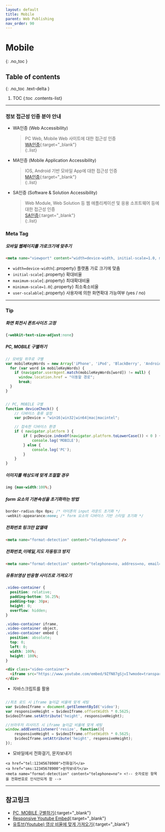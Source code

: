 ```yaml
---
layout: default
title: Mobile
parent: Web Publishing
nav_order: 90
---
```


# Mobile
{: .no_toc }

## Table of contents
{: .no_toc .text-delta }

1. TOC
{:toc .contents-list}

---

### 정보 접근성 인증 분야 안내
 
- WA인증 (Web Accessibility)
  > PC Web, Mobile Web 사이트에 대한 접근성 인증<br>
  [WA인증](www.webwatch.or.kr/wac){:target="_blank"}<br>
  {:.list}
 
- MA인증 (Mobile Application Accessibility)<br>
  > IOS, Android 기반 모바일 App에 대한 접근성 인증<br>
  [MA인증](www.webwatch.or.kr/mac){:target="_blank"}<br>
  {:.list}
 
- SA인증 (Software & Solution Accessibility)
  > Web Module, Web Solution 등 웹 애플리케이션 및 응용 소프트웨어 등에 대한 접근성 인증<br>
  [SA인증](www.webwatch.or.kr/sac){:target="_blank"}<br>
  {:.list}

### Meta Tag

##### 모바일 웹페이지를 가로크기에 맞추기

  ```html
  <meta name="viewport" content="width=device-width, initial-scale=1.0, maximum-scale=1.0, minimum-scale=1.0, user-scalable=no, target-densitydpi=medium-dpi">
  ```
  - `width=device-width`{:.property}  플랫폼 가로 크기에 맞춤
  - `initial-scale`{:.property}  확대비율
  - `maximum-scale`{:.property}  최대확대비율
  - `minimum-scale=1.0`{:.property}  최소축소비율
  - `user-scalable`{:.property}  사용자에 의한 화면확대 가능여부 (yes / no)

---


### Tip

##### 화면 회전시 폰트사이즈 고정
  ```css
  {-webkit-text-size-adjust:none}
  ```

##### PC, MOBILE 구별하기
  ```js
  // 모바일 위주로 구별
  var mobileKeyWords = new Array('iPhone', 'iPod', 'BlackBerry', 'Android', 'Windows CE', 'Windows CE;', 'LG', 'MOT', 'SAMSUNG', 'SonyEricsson', 'Mobile', 'Symbian', 'Opera Mobi', 'Opera Mini', 'IEmobile');
    for (var word in mobileKeyWords) {
      if (navigator.userAgent.match(mobileKeyWords[word]) != null) {
        window.location.href = "이동할 경로";
        break;
    }
  }


  // PC, MOBILE 구별
  function deviceCheck() {
      // 디바이스 종류 설정
      var pcDevice = "win16|win32|win64|mac|macintel";
  
      // 접속한 디바이스 환경
      if ( navigator.platform ) {
          if ( pcDevice.indexOf(navigator.platform.toLowerCase()) < 0 ) {
              console.log('MOBILE');
          } else {
              console.log('PC');
          }
      }
  }
  ```

##### 이미지를 해상도에 맞게 조절할 경우

```css
img {max-width:100%;}
```

##### form 요소의 기본속성을 초기화하는 방법
  ```css
  border-radius:0px 0px; /* 아이폰의 input 라운드 초기화 */
  -webkit-appearance:none; /* form 요소의 디바이스 기반 스타일 초기화 */
  ```

##### 전화번호 링크만 없앨때
  ```html
  <meta name="format-detection" content="telephone=no" />
  ```

##### 전화번호,이메일,지도 자동링크 방지
  ```html
  <meta name="format-detection" content="telephone=no, address=no, email=no" />
  ```

##### 유튜브영상 반응형 사이즈로 가져오기
```css
.video-container {
  position: relative;
  padding-bottom: 56.25%;
  padding-top: 30px;
  height: 0;
  overflow: hidden;
}

.video-container iframe,
.video-container object,
.video-container embed {
  position: absolute;
  top: 0;
  left: 0;
  width: 100%;
  height: 100%;
}
```

```html
<div class="video-container">
  <iframe src="https://www.youtube.com/embed/9ZfN87gSjvI?wmode=transparent;rel=0&amp;showinfo=0;autoplay=0;vq=hd1080;autohide;" frameborder="0" allow="accelerometer; autoplay; encrypted-media; gyroscope; picture-in-picture" allowfullscreen ></iframe>
</div>
```

* 자바스크립트를 활용

```js

//최초 로드 시 iframe 높이값 비율에 맞게 세팅
var $videoIframe = document.getElementById('video');
var responsiveHeight = $videoIframe.offsetWidth * 0.5625;
$videoIframe.setAttribute('height', responsiveHeight);

//브라우저 리사이즈 시 iframe 높이값 비율에 맞게 세팅
window.addEventListener('resize', function(){
    responsiveHeight = $videoIframe.offsetWidth * 0.5625;
    $videoIframe.setAttribute('height', responsiveHeight);
});
```

* 모바일에서 전화걸기, 문자보내기
```
<a href="tel:12345678900">전화걸기</a> 
<a href="sms:12345678900">문자보내기</a>
<meta name="format-detection" content="telephone=no"> <!-- 숫자로된 항목을 전화번호로 인식안되게 함 -->
```
---

## 참고링크
- [PC, MOBILE 구별하기](https://studyhardgogo.tistory.com/139){:target="_blank"}
- [Responsive Youtube Embed](https://www.avexdesigns.com/blog/responsive-youtube-embed){:target="_blank"}
- [유튜브(Youtube) 영상 비율에 맞게 가져오기](https://code-study.tistory.com/35){:target="_blank"}